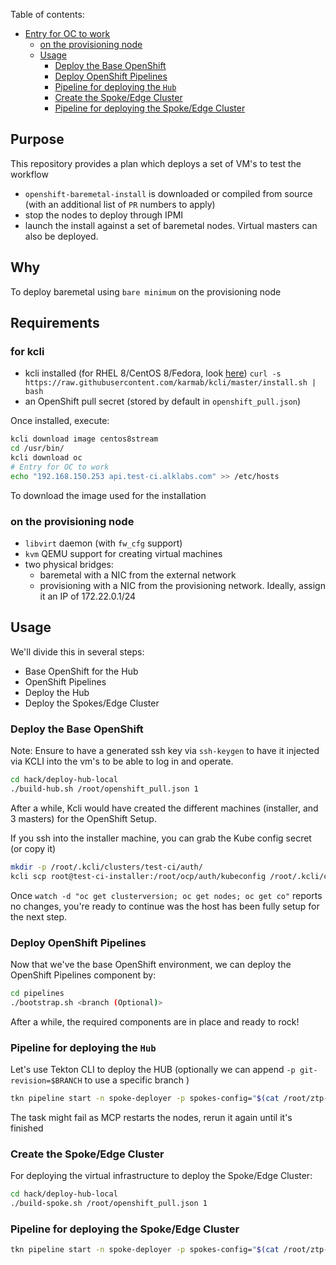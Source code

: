 Table of contents:

<!-- TOC depthfrom:1 orderedlist:false -->

- [Entry for OC to work](#entry-for-oc-to-work)
    - [on the provisioning node](#on-the-provisioning-node)
  - [Usage](#usage)
    - [Deploy the Base OpenShift](#deploy-the-base-openshift)
    - [Deploy OpenShift Pipelines](#deploy-openshift-pipelines)
    - [Pipeline for deploying the `Hub`](#pipeline-for-deploying-the-hub)
    - [Create the Spoke/Edge Cluster](#create-the-spokeedge-cluster)
    - [Pipeline for deploying the Spoke/Edge Cluster](#pipeline-for-deploying-the-spokeedge-cluster)

<!-- /TOC -->

## Purpose

This repository provides a plan which deploys a set of VM's to test the workflow

- `openshift-baremetal-install` is downloaded or compiled from source (with an additional list of `PR` numbers to apply)
- stop the nodes to deploy through IPMI
- launch the install against a set of baremetal nodes. Virtual masters can also be deployed.

## Why

To deploy baremetal using `bare minimum` on the provisioning node

## Requirements

### for kcli

- kcli installed (for RHEL 8/CentOS 8/Fedora, look [here](https://kcli.readthedocs.io/en/latest/#package-install-method)) `curl -s https://raw.githubusercontent.com/karmab/kcli/master/install.sh | bash`
- an OpenShift pull secret (stored by default in `openshift_pull.json`)

Once installed, execute:

~~~sh
kcli download image centos8stream
cd /usr/bin/
kcli download oc
# Entry for OC to work
echo "192.168.150.253 api.test-ci.alklabs.com" >> /etc/hosts
~~~

To download the image used for the installation

### on the provisioning node

- `libvirt` daemon (with `fw_cfg` support)
- `kvm` QEMU support for creating virtual machines
- two physical bridges:
  - baremetal with a NIC from the external network
  - provisioning with a NIC from the provisioning network. Ideally, assign it an IP of 172.22.0.1/24

## Usage

We'll divide this in several steps:

- Base OpenShift for the Hub
- OpenShift Pipelines
- Deploy the Hub
- Deploy the Spokes/Edge Cluster

### Deploy the Base OpenShift

Note: Ensure to have a generated ssh key via `ssh-keygen` to have it injected via KCLI into the vm's to be able to log in and operate.

```sh
cd hack/deploy-hub-local
./build-hub.sh /root/openshift_pull.json 1
```

After a while, Kcli would have created the different machines (installer, and 3 masters) for the OpenShift Setup.

If you ssh into the installer machine, you can grab the Kube config secret (or copy it)

```sh
mkdir -p /root/.kcli/clusters/test-ci/auth/
kcli scp root@test-ci-installer:/root/ocp/auth/kubeconfig /root/.kcli/clusters/test-ci/auth/kubeconfig
```

Once `watch -d "oc get clusterversion; oc get nodes; oc get co"` reports no changes, you're ready to continue was the host has been fully setup for the next step.

### Deploy OpenShift Pipelines

Now that we've the base OpenShift environment, we can deploy the OpenShift Pipelines component by:

```sh
cd pipelines
./bootstrap.sh <branch (Optional)>
```

After a while, the required components are in place and ready to rock!

### Pipeline for deploying the `Hub`

Let's use Tekton CLI to deploy the HUB (optionally we can append `-p git-revision=$BRANCH` to use a specific branch )

```sh
tkn pipeline start -n spoke-deployer -p spokes-config="$(cat /root/ztp-pipeline-relocatable/hack/deploy-hub-local/spokes.yaml)" -p kubeconfig=${KUBECONFIG} -w name=ztp,claimName=ztp-pvc --timeout 5h --use-param-defaults deploy-ztp-hub
```

The task might fail as MCP restarts the nodes, rerun it again until it's finished

### Create the Spoke/Edge Cluster

For deploying the virtual infrastructure to deploy the Spoke/Edge Cluster:

```sh
cd hack/deploy-hub-local
./build-spoke.sh /root/openshift_pull.json 1
```

### Pipeline for deploying the Spoke/Edge Cluster

```sh
tkn pipeline start -n spoke-deployer -p spokes-config="$(cat /root/ztp-pipeline-relocatable/hack/deploy-hub-local/spokes.yaml)" -p kubeconfig=${KUBECONFIG} -w name=ztp,claimName=ztp-pvc --timeout 5h --use-param-defaults deploy-ztp-spokes
```
